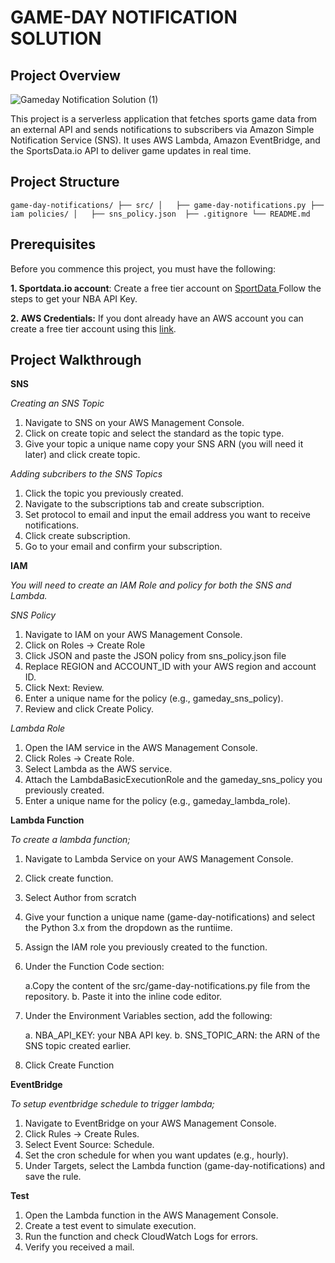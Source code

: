 # GAME-DAY NOTIFICATION SOLUTION
## Project Overview

![Gameday Notification Solution (1)](https://github.com/user-attachments/assets/3b9c38d0-c9b5-45cb-a26d-f88ec0de5cc7)


This project is a serverless application that fetches sports game data from an external API and sends notifications to subscribers via Amazon Simple Notification Service (SNS). It uses AWS Lambda, Amazon EventBridge, and the SportsData.io API to deliver game updates in real time.

## Project Structure

`game-day-notifications/
├── src/
│   ├── game-day-notifications.py
├── iam policies/
│   ├── sns_policy.json 
├── .gitignore
└── README.md`                  

## Prerequisites
Before you commence this project, you must have the following:

**1. Sportdata.io account**: 
Create a free tier account on [SportData ](https://sportsdata.io/)
Follow the steps to get your NBA API Key.

**2. AWS Credentials:**
If you dont already have an AWS account you can create a free tier account using this [link](https://signin.aws.amazon.com/signup?request_type=register).

## Project Walkthrough

**SNS**

*Creating an SNS Topic*
1. Navigate to SNS on your AWS Management Console.
2. Click on create topic and select the standard as the topic type.
3. Give your topic a unique name copy your SNS ARN (you will need it later) and click create topic.

*Adding subcribers to the SNS Topics*
1. Click the topic you previously created.
2. Navigate to the subscriptions tab and create subscription.
3. Set protocol to email and input the email address you want to receive notifications.
4. Click create subscription.
5. Go to your email and confirm your subscription.

**IAM**

*You will need to create an IAM Role and policy for both the SNS and Lambda.*

*SNS Policy*
1. Navigate to IAM on your AWS Management Console.
2. Click on Roles → Create Role
3. Click JSON and paste the JSON policy from sns_policy.json file
4. Replace REGION and ACCOUNT_ID with your AWS region and account ID.
5. Click Next: Review.
6. Enter a unique name for the policy (e.g., gameday_sns_policy).
7. Review and click Create Policy.

*Lambda Role*
1. Open the IAM service in the AWS Management Console.
2. Click Roles → Create Role.
3. Select Lambda as the AWS service.
4. Attach the LambdaBasicExecutionRole and the gameday_sns_policy you previously created.
5. Enter a unique name for the policy (e.g., gameday_lambda_role).

**Lambda Function**

*To create a lambda function;*
1. Navigate to Lambda Service on your AWS Management Console.
2. Click create function.
3. Select Author from scratch
4. Give your function a unique name (game-day-notifications) and select the Python 3.x from the dropdown as the runtiime.
5. Assign the IAM role you previously created to the function.

6. Under the Function Code section:
   
    a.Copy the content of the src/game-day-notifications.py file from the repository.
    b. Paste it into the inline code editor.
7. Under the Environment Variables section, add the following:
   
    a. NBA_API_KEY: your NBA API key.
    b.  SNS_TOPIC_ARN: the ARN of the SNS topic created earlier.
10. Click Create Function

**EventBridge**

*To setup eventbridge schedule to trigger lambda;*
1. Navigate to EventBridge on your AWS Management Console.
2. Click Rules → Create Rules.
3. Select Event Source: Schedule.
4. Set the cron schedule for when you want updates (e.g., hourly).
5. Under Targets, select the Lambda function (game-day-notifications) and save the rule.

**Test**
1. Open the Lambda function in the AWS Management Console.
2. Create a test event to simulate execution.
3. Run the function and check CloudWatch Logs for errors.
4. Verify you received a mail.
